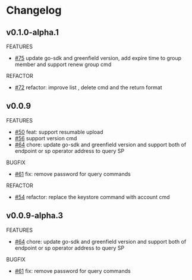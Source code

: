 # Changelog

## v0.1.0-alpha.1

FEATURES
* [#75](https://github.com/bnb-chain/greenfield-cmd/pull/75)  update go-sdk and greenfield version, add expire time to group member and support renew group cmd

REFACTOR
* [#72](https://github.com/bnb-chain/greenfield-cmd/pull/72)  refactor: improve list , delete cmd and the return format

## v0.0.9

FEATURES
* [#50](https://github.com/bnb-chain/greenfield-cmd/pull/50) feat: support resumable upload
* [#56](https://github.com/bnb-chain/greenfield-cmd/pull/56) support version cmd
* [#64](https://github.com/bnb-chain/greenfield-cmd/pull/64) chore: update go-sdk and greenfield version and support both of endpoint or sp operator address to query SP

BUGFIX
* [#61](https://github.com/bnb-chain/greenfield-cmd/pull/61)  fix: remove password for query commands

REFACTOR
* [#54](https://github.com/bnb-chain/greenfield-cmd/pull/54)  refactor: replace the keystore command with account cmd

## v0.0.9-alpha.3

FEATURES
* [#64](https://github.com/bnb-chain/greenfield-cmd/pull/64) chore: update go-sdk and greenfield version and support both of endpoint or sp operator address to query SP 

BUGFIX
* [#61](https://github.com/bnb-chain/greenfield-cmd/pull/61)  fix: remove password for query commands
